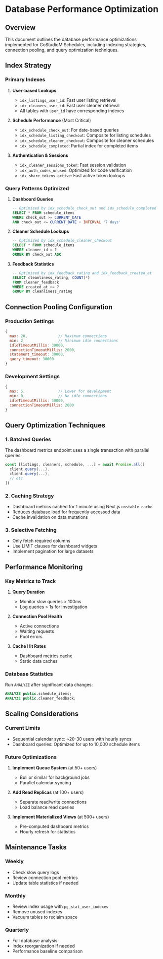 # Database Performance Optimization

## Overview

This document outlines the database performance optimizations implemented for GoStudioM Scheduler, including indexing strategies, connection pooling, and query optimization techniques.

## Index Strategy

### Primary Indexes

1. **User-based Lookups**
   - `idx_listings_user_id`: Fast user listing retrieval
   - `idx_cleaners_user_id`: Fast user cleaner retrieval
   - All tables with `user_id` have corresponding indexes

2. **Schedule Performance** (Most Critical)
   - `idx_schedule_check_out`: For date-based queries
   - `idx_schedule_listing_checkout`: Composite for listing schedules
   - `idx_schedule_cleaner_checkout`: Composite for cleaner schedules
   - `idx_schedule_completed`: Partial index for completed items

3. **Authentication & Sessions**
   - `idx_cleaner_sessions_token`: Fast session validation
   - `idx_auth_codes_unused`: Optimized for code verification
   - `idx_share_tokens_active`: Fast active token lookups

### Query Patterns Optimized

1. **Dashboard Queries**
   ```sql
   -- Optimized by idx_schedule_check_out and idx_schedule_completed
   SELECT * FROM schedule_items 
   WHERE check_out >= CURRENT_DATE 
   AND check_out <= CURRENT_DATE + INTERVAL '7 days'
   ```

2. **Cleaner Schedule Lookups**
   ```sql
   -- Optimized by idx_schedule_cleaner_checkout
   SELECT * FROM schedule_items 
   WHERE cleaner_id = ? 
   ORDER BY check_out ASC
   ```

3. **Feedback Statistics**
   ```sql
   -- Optimized by idx_feedback_rating and idx_feedback_created_at
   SELECT cleanliness_rating, COUNT(*) 
   FROM cleaner_feedback 
   WHERE created_at >= ? 
   GROUP BY cleanliness_rating
   ```

## Connection Pooling Configuration

### Production Settings
```javascript
{
  max: 20,              // Maximum connections
  min: 2,               // Minimum idle connections
  idleTimeoutMillis: 30000,
  connectionTimeoutMillis: 2000,
  statement_timeout: 30000,
  query_timeout: 30000
}
```

### Development Settings
```javascript
{
  max: 5,               // Lower for development
  min: 0,               // No idle connections
  idleTimeoutMillis: 30000,
  connectionTimeoutMillis: 2000
}
```

## Query Optimization Techniques

### 1. Batched Queries
The dashboard metrics endpoint uses a single transaction with parallel queries:
```javascript
const [listings, cleaners, schedule, ...] = await Promise.all([
  client.query(...),
  client.query(...),
  // etc
])
```

### 2. Caching Strategy
- Dashboard metrics cached for 1 minute using Next.js `unstable_cache`
- Reduces database load for frequently accessed data
- Cache invalidation on data mutations

### 3. Selective Fetching
- Only fetch required columns
- Use LIMIT clauses for dashboard widgets
- Implement pagination for large datasets

## Performance Monitoring

### Key Metrics to Track
1. **Query Duration**
   - Monitor slow queries > 100ms
   - Log queries > 1s for investigation

2. **Connection Pool Health**
   - Active connections
   - Waiting requests
   - Pool errors

3. **Cache Hit Rates**
   - Dashboard metrics cache
   - Static data caches

### Database Statistics
Run `ANALYZE` after significant data changes:
```sql
ANALYZE public.schedule_items;
ANALYZE public.cleaner_feedback;
```

## Scaling Considerations

### Current Limits
- Sequential calendar sync: ~20-30 users with hourly syncs
- Dashboard queries: Optimized for up to 10,000 schedule items

### Future Optimizations
1. **Implement Queue System** (at 50+ users)
   - Bull or similar for background jobs
   - Parallel calendar syncing

2. **Add Read Replicas** (at 100+ users)
   - Separate read/write connections
   - Load balance read queries

3. **Implement Materialized Views** (at 500+ users)
   - Pre-computed dashboard metrics
   - Hourly refresh for statistics

## Maintenance Tasks

### Weekly
- Check slow query logs
- Review connection pool metrics
- Update table statistics if needed

### Monthly
- Review index usage with `pg_stat_user_indexes`
- Remove unused indexes
- Vacuum tables to reclaim space

### Quarterly
- Full database analysis
- Index reorganization if needed
- Performance baseline comparison